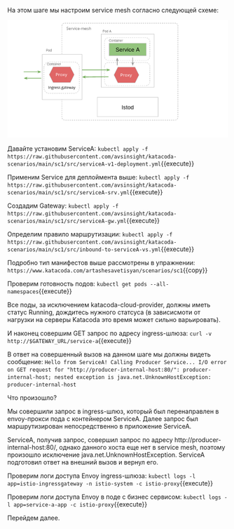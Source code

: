 На этом шаге мы настроим service mesh согласно следующей схеме:

![Mesh configuration](../assets/sc2-1.png)

Давайте установим ServiceA:
`kubectl apply -f https://raw.githubusercontent.com/avsinsight/katacoda-scenarios/main/sc1/src/serviceA-v1-deployment.yml`{{execute}}

Применим Service для деплоймента выше:
`kubectl apply -f https://raw.githubusercontent.com/avsinsight/katacoda-scenarios/main/sc1/src/serviceA-srv.yml`{{execute}}

Создадим Gateway:
`kubectl apply -f https://raw.githubusercontent.com/avsinsight/katacoda-scenarios/main/sc1/src/serviceA-gw.yml`{{execute}}

Определим правило маршрутизации:
`kubectl apply -f https://raw.githubusercontent.com/avsinsight/katacoda-scenarios/main/sc1/src/inbound-to-serviceA-vs.yml`{{execute}}

Подробно тип манифестов выше рассмотрены в упражнении: `https://www.katacoda.com/artashesavetisyan/scenarios/sc1`{{copy}}

Проверим готовность подов:
`kubectl get pods --all-namespaces`{{execute}}

Все поды, за исключением katacoda-cloud-provider, должны иметь статус Running, дождитесь нужного статсуса (в зависисмоти от нагрузки на серверы Katacoda это время может сильно варьировать).

И наконец совершим GET запрос по адресу ingress-шлюза:
`curl -v http://$GATEWAY_URL/service-a`{{execute}}

В ответ на совершенный вызов на данном шаге мы должны видеть сообщение:
`Hello from ServiceA! Calling Producer Service... I/O error on GET request for "http://producer-internal-host:80/": producer-internal-host; nested exception is java.net.UnknownHostException: producer-internal-host`

Что произошло?

Мы совершили запрос в ingress-шлюз, который был перенаправлен в envoy-прокси пода с контейнером ServiceA. Далее запрос был маршрутизирован непосредственно в приложение ServiceA.

ServiceA, получив запрос, совершил запрос по адресу http://producer-internal-host:80/, однако данного хоста еще нет в service mesh, поэтому произошло исключение java.net.UnknownHostException. ServiceA подготовил ответ на внешний вызов и вернул его.

Проверим логи доступа Envoy ingress-шлюза:
`kubectl logs -l app=istio-ingressgateway -n istio-system -c istio-proxy`{{execute}}

Проверим логи доступа Envoy в поде с бизнес сервисом:
`kubectl logs -l app=service-a-app -c istio-proxy`{{execute}}

Перейдем далее.